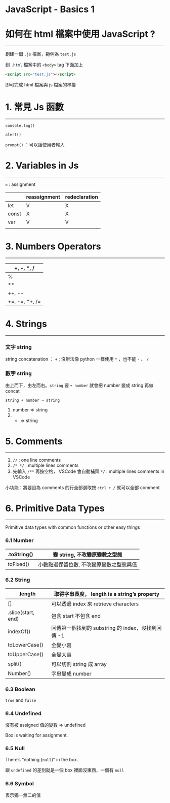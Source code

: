 # JavaScript - Basics 1

# 如何在 html 檔案中使用 JavaScript ?

---

創建一個 `.js` 檔案，範例為 `test.js`

到 `.html` 檔案中的 `<body>` tag 下面加上 

```html
<script src="test.js"></script>
```

即可完成 html 檔案與 js 檔案的串接

# 1. 常見 Js 函數

---

`console.log()`

`alert()`

`prompt()` ：可以讓使用者輸入

# 2. Variables in Js

---

`=` : assignment

|  | reassignment | redeclaration |
| --- | --- | --- |
| let  | V | X |
| const | X | X |
| var | V | V |
|  |  |  |

# 3. Numbers Operators

---

| +, -, *, / |
| --- |
| % |
| ** |
| ++, -- |
| +=, -=, *+, /= |

# 4. Strings

---

### 文字 string

string concatenation ： `+` ; 沒辦法像 python 一樣使用 `*` ，也不能 `-` 、 `/`

### 數字 string

由上而下，由左而右。`string` 要 `+ number` 就會把 number 變成 string 再做 concat

`string + number ⇒ string`

1. number ⇒ string
2.  + ⇒ string

# 5. Comments

---

1. `//` : one line comments
2. `/* */` : multiple lines comments
3. 先輸入 `/**` 再按空格， VSCode 會自動補齊 `*/` : multiple lines comments in VSCode 

小功能：將要設為 comments 的行全部選取按 `ctrl + /` 就可以全部 comment

# 6. Primitive Data Types

---

Primitive data types with common functions or other easy things

### 6.1  Number

| .toString() | 變 string, 不改變原變數之型態 |
| --- | --- |
| toFixed() | 小數點選保留位數, 不改變原變數之型態與值 |

### 6.2  String

| .length |  取得字串長度， length is a string’s property |
| --- | --- |
| [] | 可以透過 index 來 retrieve characters  |
| .slice(start, end) | 包含 start 不包含 end |
| indexOf() | 回傳第一個找到的 substring 的 index，沒找到回傳 -1 |
| toLowerCase() | 全變小寫 |
| toUpperCase() | 全變大寫 |
| split() | 可以切割 string 成 array |
| Number() | 字串變成 number |

### 6.3  Boolean

`true` and `false`

### 6.4  Undefined

沒有被 assigned 值的變數 ⇒ undefined

Box is waiting for assignment.

### 6.5  Null

There’s “nothing (`null`)” in the box. 

跟 `undefined` 的差別就是一個 box 裡面沒東西，一個有 `null`

### 6.6  Symbol

表示獨一無二的值